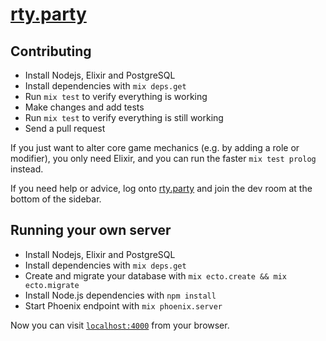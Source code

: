 # [rty.party](https://rty.party)

## Contributing

  * Install Nodejs, Elixir and PostgreSQL
  * Install dependencies with `mix deps.get`
  * Run `mix test` to verify everything is working
  * Make changes and add tests
  * Run `mix test` to verify everything is still working
  * Send a pull request

If you just want to alter core game mechanics (e.g. by adding a role or modifier),
you only need Elixir, and you can run the faster `mix test prolog` instead.

If you need help or advice, log onto [rty.party](https://rty.party) and join
the dev room at the bottom of the sidebar.

## Running your own server

  * Install Nodejs, Elixir and PostgreSQL
  * Install dependencies with `mix deps.get`
  * Create and migrate your database with `mix ecto.create && mix ecto.migrate`
  * Install Node.js dependencies with `npm install`
  * Start Phoenix endpoint with `mix phoenix.server`

Now you can visit [`localhost:4000`](http://localhost:4000) from your browser.
